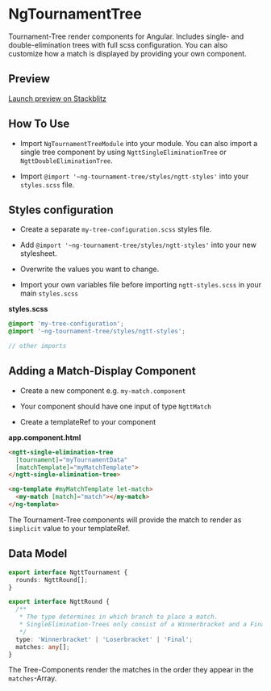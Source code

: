 # NgTournamentTree

Tournament-Tree render components for Angular. Includes single- and double-elimination trees with full scss configuration. You can also customize how a match is displayed by providing your own component.

## Preview

 [Launch preview on Stackblitz](https://ng-tournament-tree.stackblitz.io)

## How To Use

 * Import `NgTournamentTreeModule` into your module. You can also import a single tree component by using `NgttSingleEliminationTree` or `NgttDoubleEliminationTree`.
 
 * Import `@import '~ng-tournament-tree/styles/ngtt-styles'` into your `styles.scss` file.
 
## Styles configuration

 * Create a separate `my-tree-configuration.scss` styles file.
 
 * Add `@import '~ng-tournament-tree/styles/ngtt-styles'` into your new stylesheet.
 
 * Overwrite the values you want to change.
 
 * Import your own variables file before importing `ngtt-styles.scss` in your main `styles.scss`
 
 **styles.scss**
 ```scss
 @import 'my-tree-configuration';
 @import '~ng-tournament-tree/styles/ngtt-styles';
 
 // other imports
 ```

## Adding a Match-Display Component

 * Create a new component e.g. `my-match.component`
 
 * Your component should have one input of type `NgttMatch`
 
 * Create a templateRef to your component
 
 **app.component.html**
  ```html
  <ngtt-single-elimination-tree 
    [tournament]="myTournamentData" 
    [matchTemplate]="myMatchTemplate">
  </ngtt-single-elimination-tree>
  
  <ng-template #myMatchTemplate let-match>
    <my-match [match]="match"></my-match>
  </ng-template>
  ```
  
  The Tournament-Tree components will provide the match to render as `$implicit` value to your templateRef.
  
## Data Model

```typescript
export interface NgttTournament {
  rounds: NgttRound[];
}

export interface NgttRound {
  /**
   * The type determines in which branch to place a match.
   * SingleElimination-Trees only consist of a Winnerbracket and a Final-Bracket
   */
  type: 'Winnerbracket' | 'Loserbracket' | 'Final';
  matches: any[];
}
```

The Tree-Components render the matches in the order they appear in the `matches`-Array.
